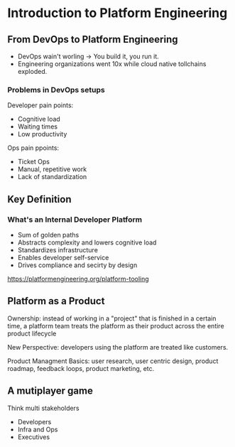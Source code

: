 # Introduction to Platform Engineering

## From DevOps to Platform Engineering
- DevOps wain't worling -> You build it, you run it.
- Engineering organizations went 10x while cloud native tollchains exploded.

### Problems in DevOps setups

Developer pain points:
- Cognitive load
- Waiting times
- Low productivity

Ops pain ppoints:
- Ticket Ops
- Manual, repetitive work
- Lack of standardization

## Key Definition

### What's an Internal Developer Platform

- Sum of golden paths
- Abstracts complexity and lowers cognitive load
- Standardizes infrastructure
- Enables developer self-service
- Drives compliance and secirty by design 

https://platformengineering.org/platform-tooling

## Platform as a Product

Ownership: instead of working in a "project" that is finished in a certain time, a platform team treats the platform as their product across the entire product lifecycle 

New Perspective: developers using the platform are treated like  customers.

Product Managment Basics: user research, user centric design, product roadmap, feedback loops, product marketing, etc. 

## A mutiplayer game

Think multi stakeholders
- Developers
- Infra and Ops
- Executives